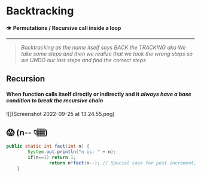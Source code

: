 # **Backtracking**

👁 **Permutations / Recursive call inside a loop**

---

> *Backtracking as the name itself says BACK the TRACKING aka We take some steps and then we realize that we took the wrong steps so we UNDO our last steps and find the correct steps*

## Recursion

#### When function calls itself directly or indirectly and it *always have a base condition to break the recursive chain*

![](Screenshot 2022-09-25 at 13.24.55.png)

## 😱 (n-- 👇🏽)

```java
public static int fact(int n) {
        System.out.println("n is: " + n);
        if(n==1) return 1;
				return n*fact(n--); // Special case for post increment/decrement where it will not change if applied to same variable - https://www.geeksforgeeks.org/pre-increment-and-post-increment-in-c/
    }
```

